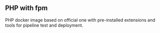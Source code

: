 ## PHP with fpm

PHP docker image based on official one with pre-installed extensions and tools for pipeline test and deployment.
